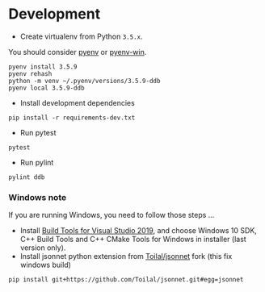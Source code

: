 Development
=================

- Create virtualenv from Python `3.5.x`.

You should consider [pyenv](https://github.com/pyenv/pyenv) or [pyenv-win](https://github.com/pyenv-win/pyenv-win).

```
pyenv install 3.5.9
pyenv rehash
python -m venv ~/.pyenv/versions/3.5.9-ddb
pyenv local 3.5.9-ddb
```

- Install development dependencies

```
pip install -r requirements-dev.txt
```

- Run pytest

```
pytest
```

- Run pylint

```
pylint ddb
```

### Windows note

If you are running Windows, you need to follow those steps ...

- Install [Build Tools for Visual Studio 2019](https://visualstudio.microsoft.com/thank-you-downloading-visual-studio/?sku=BuildTools&rel=16), 
and choose Windows 10 SDK, C++ Build Tools and C++ CMake Tools for Windows in installer (last version only).
- Install jsonnet python extension from [Toilal/jsonnet](https://github.com/Toilal/jsonnet) fork (this fix windows build)

```
pip install git+https://github.com/Toilal/jsonnet.git#egg=jsonnet
```
